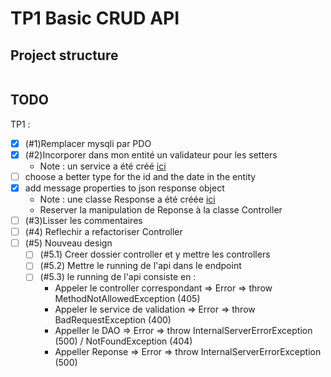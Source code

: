 # TP1 Basic CRUD API

## Project structure

```css

```

## TODO

TP1 :

- [x] (#1)Remplacer mysqli par PDO
- [x] (#2)Incorporer dans mon entité un validateur pour les setters
  - Note : un service a été créé [ici](./model/services/ProduitService.php)
- [ ] choose a better type for the id and the date in the entity
- [x] add message properties to json response object
  - Note : une classe Response a été créée [ici](./utils/Response.php)
  - Reserver la manipulation de Reponse à la classe Controller
- [ ] (#3)Lisser les commentaires
- [ ] (#4) Reflechir a refactoriser Controller
- [ ] (#5) Nouveau design
  - [ ] (#5.1) Creer dossier controller et y mettre les controllers
  - [ ] (#5.2) Mettre le running de l'api dans le endpoint
  - [ ] (#5.3) le running de l'api consiste en :
    - Appeler le controller correspondant => Error => throw MethodNotAllowedException (405)
    - Appeler le service de validation => Error => throw BadRequestException (400)
    - Appeller le DAO => Error => throw InternalServerErrorException (500) / NotFoundException (404)
    - Appeller Reponse => Error => throw InternalServerErrorException (500)
